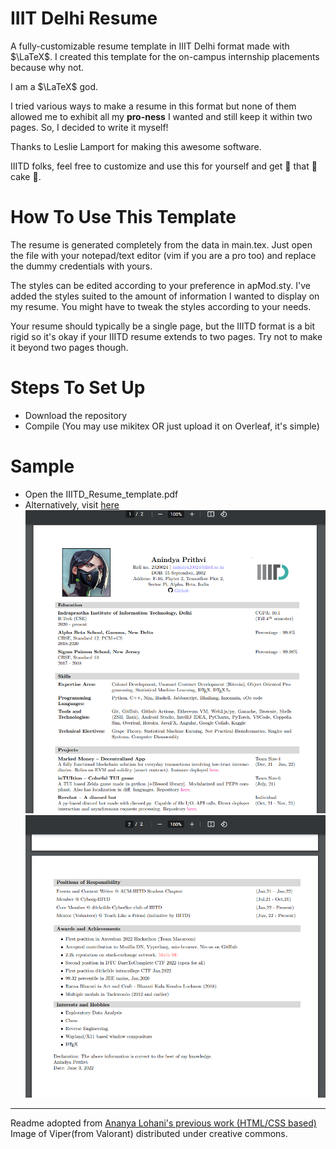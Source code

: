 # IIIT Delhi Resume
A fully-customizable resume template in IIIT Delhi format made with $\LaTeX$. I created this template for the on-campus internship placements because why not.

I am a $\LaTeX$ god.

I tried various ways to make a resume in this format but none of them allowed me to exhibit all my **pro-ness** I wanted and still keep it within two pages. So, I decided to write it myself!

Thanks to Leslie Lamport for making this awesome software.

IIITD folks, feel free to customize and use this for yourself and get 👏 that 👏 cake 👏.

# How To Use This Template
The resume is generated completely from the data in main.tex. Just open the file with your notepad/text editor (vim if you are a pro too) and replace the dummy credentials with yours.

The styles can be edited according to your preference in apMod.sty. I've added the styles suited to the amount of information I wanted to display on my resume. You might have to tweak the styles according to your needs.

Your resume should typically be a single page, but the IIITD format is a bit rigid so it's okay if your IIITD resume extends to two pages. Try not to make it beyond two pages though.

# Steps To Set Up
- Download the repository
- Compile (You may use mikitex OR just upload it on Overleaf, it's simple)

# Sample
- Open the IIITD_Resume_template.pdf
- Alternatively, visit [here](https://anindya-prithvi.github.io/filehost/IIITD_Resume_template.pdf)
![page1](assets/Page1.png)  
![page2](assets/Page2.png)

___

Readme adopted from [Ananya Lohani's previous work (HTML/CSS based)](https://github.com/ananyalohani/iiitd-resume)  
Image of Viper(from Valorant) distributed under creative commons.